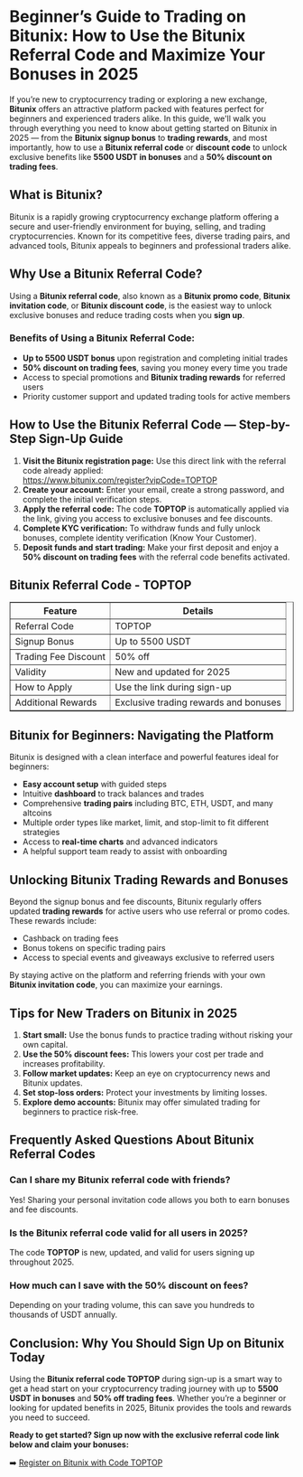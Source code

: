 <h1>Beginner’s Guide to Trading on Bitunix: How to Use the Bitunix Referral Code and Maximize Your Bonuses in 2025</h1>
<p>If you’re new to cryptocurrency trading or exploring a new exchange, <strong>Bitunix</strong> offers an attractive platform packed with features perfect for beginners and experienced traders alike. In this guide, we'll walk you through everything you need to know about getting started on Bitunix in 2025 — from the <strong>Bitunix signup bonus</strong> to <strong>trading rewards</strong>, and most importantly, how to use a <strong>Bitunix referral code</strong> or <strong>discount code</strong> to unlock exclusive benefits like <strong>5500 USDT in bonuses</strong> and a <strong>50% discount on trading fees</strong>.</p>
<h2>What is Bitunix?</h2>
<p>Bitunix is a rapidly growing cryptocurrency exchange platform offering a secure and user-friendly environment for buying, selling, and trading cryptocurrencies. Known for its competitive fees, diverse trading pairs, and advanced tools, Bitunix appeals to beginners and professional traders alike.</p>
<h2>Why Use a Bitunix Referral Code?</h2>
<p>Using a <strong>Bitunix referral code</strong>, also known as a <strong>Bitunix promo code</strong>, <strong>Bitunix invitation code</strong>, or <strong>Bitunix discount code</strong>, is the easiest way to unlock exclusive bonuses and reduce trading costs when you <strong>sign up</strong>.</p>
<h3>Benefits of Using a Bitunix Referral Code:</h3>
<ul>
<li><strong>Up to 5500 USDT bonus</strong> upon registration and completing initial trades</li>
<li><strong>50% discount on trading fees</strong>, saving you money every time you trade</li>
<li>Access to special promotions and <strong>Bitunix trading rewards</strong> for referred users</li>
<li>Priority customer support and updated trading tools for active members</li>
</ul>
<h2>How to Use the Bitunix Referral Code — Step-by-Step Sign-Up Guide</h2>
<ol>
<li><strong>Visit the Bitunix registration page:</strong> Use this direct link with the referral code already applied:<br /><a href="https://www.bitunix.com/register?vipCode=TOPTOP" target="_blank" rel="noopener">https://www.bitunix.com/register?vipCode=TOPTOP</a></li>
<li><strong>Create your account:</strong> Enter your email, create a strong password, and complete the initial verification steps.</li>
<li><strong>Apply the referral code:</strong> The code <strong>TOPTOP</strong> is automatically applied via the link, giving you access to exclusive bonuses and fee discounts.</li>
<li><strong>Complete KYC verification:</strong> To withdraw funds and fully unlock bonuses, complete identity verification (Know Your Customer).</li>
<li><strong>Deposit funds and start trading:</strong> Make your first deposit and enjoy a <strong>50% discount on trading fees</strong> with the referral code benefits activated.</li>
</ol>
<h2>Bitunix Referral Code - TOPTOP</h2>
<table border="1" cellpadding="5" cellspacing="0">
<tr>
<th>Feature</th>
<th>Details</th>
</tr>
<tr>
<td>Referral Code</td>
<td>TOPTOP</td>
</tr>
<tr>
<td>Signup Bonus</td>
<td>Up to 5500 USDT</td>
</tr>
<tr>
<td>Trading Fee Discount</td>
<td>50% off</td>
</tr>
<tr>
<td>Validity</td>
<td>New and updated for 2025</td>
</tr>
<tr>
<td>How to Apply</td>
<td>Use the link during sign-up</td>
</tr>
<tr>
<td>Additional Rewards</td>
<td>Exclusive trading rewards and bonuses</td>
</tr>
</table>
<h2>Bitunix for Beginners: Navigating the Platform</h2>
<p>Bitunix is designed with a clean interface and powerful features ideal for beginners:</p>
<ul>
<li><strong>Easy account setup</strong> with guided steps</li>
<li>Intuitive <strong>dashboard</strong> to track balances and trades</li>
<li>Comprehensive <strong>trading pairs</strong> including BTC, ETH, USDT, and many altcoins</li>
<li>Multiple order types like market, limit, and stop-limit to fit different strategies</li>
<li>Access to <strong>real-time charts</strong> and advanced indicators</li>
<li>A helpful support team ready to assist with onboarding</li>
</ul>
<h2>Unlocking Bitunix Trading Rewards and Bonuses</h2>
<p>Beyond the signup bonus and fee discounts, Bitunix regularly offers updated <strong>trading rewards</strong> for active users who use referral or promo codes. These rewards include:</p>
<ul>
<li>Cashback on trading fees</li>
<li>Bonus tokens on specific trading pairs</li>
<li>Access to special events and giveaways exclusive to referred users</li>
</ul>
<p>By staying active on the platform and referring friends with your own <strong>Bitunix invitation code</strong>, you can maximize your earnings.</p>
<h2>Tips for New Traders on Bitunix in 2025</h2>
<ol>
<li><strong>Start small:</strong> Use the bonus funds to practice trading without risking your own capital.</li>
<li><strong>Use the 50% discount fees:</strong> This lowers your cost per trade and increases profitability.</li>
<li><strong>Follow market updates:</strong> Keep an eye on cryptocurrency news and Bitunix updates.</li>
<li><strong>Set stop-loss orders:</strong> Protect your investments by limiting losses.</li>
<li><strong>Explore demo accounts:</strong> Bitunix may offer simulated trading for beginners to practice risk-free.</li>
</ol>
<h2>Frequently Asked Questions About Bitunix Referral Codes</h2>
<h3>Can I share my Bitunix referral code with friends?</h3>
<p>Yes! Sharing your personal invitation code allows you both to earn bonuses and fee discounts.</p>
<h3>Is the Bitunix referral code valid for all users in 2025?</h3>
<p>The code <strong>TOPTOP</strong> is new, updated, and valid for users signing up throughout 2025.</p>
<h3>How much can I save with the 50% discount on fees?</h3>
<p>Depending on your trading volume, this can save you hundreds to thousands of USDT annually.</p>
<h2>Conclusion: Why You Should Sign Up on Bitunix Today</h2>
<p>Using the <strong>Bitunix referral code TOPTOP</strong> during sign-up is a smart way to get a head start on your cryptocurrency trading journey with up to <strong>5500 USDT in bonuses</strong> and <strong>50% off trading fees</strong>. Whether you’re a beginner or looking for updated benefits in 2025, Bitunix provides the tools and rewards you need to succeed.</p>
<p><strong>Ready to get started? Sign up now with the exclusive referral code link below and claim your bonuses:</strong></p>
<p>➡️ <a href="https://www.bitunix.com/register?vipCode=TOPTOP" target="_blank" rel="noopener">Register on Bitunix with Code TOPTOP</a></p>
</body>
</html>
